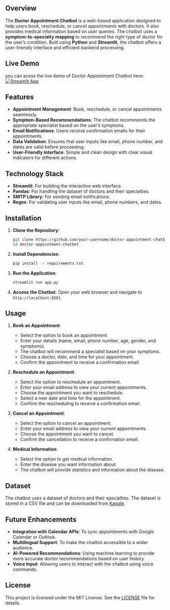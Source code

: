 ## Overview
The **Doctor Appointment Chatbot** is a web-based application designed to help users book, reschedule, or cancel appointments with doctors. It also provides medical information based on user queries. The chatbot uses a **symptom-to-specialty mapping** to recommend the right type of doctor for the user’s condition. Built using **Python** and **Streamlit**, the chatbot offers a user-friendly interface and efficient backend processing.

## Live Demo
you can acess the live demo of Doctor Appointment Chatbot here:
[![Streamlit App](https://static.streamlit.io/badges/streamlit_badge_black_white.svg)](https://doctor-appointment-chatbot-9ob25egofzswfwde7k5q.streamlit.app/)

## Features
- **Appointment Management**: Book, reschedule, or cancel appointments seamlessly.
- **Symptom-Based Recommendations**: The chatbot recommends the appropriate specialist based on the user’s symptoms.
- **Email Notifications**: Users receive confirmation emails for their appointments.
- **Data Validation**: Ensures that user inputs like email, phone number, and dates are valid before proceeding.
- **User-Friendly Interface**: Simple and clean design with clear visual indicators for different actions.

## Technology Stack
- **Streamlit**: For building the interactive web interface.
- **Pandas**: For handling the dataset of doctors and their specialties.
- **SMTP Library**: For sending email notifications.
- **Regex**: For validating user inputs like email, phone numbers, and dates.

## Installation
1. **Clone the Repository**:
   ```bash
   git clone https://github.com/your-username/doctor-appointment-chatbot.git
   cd doctor-appointment-chatbot
   ```

2. **Install Dependencies**:
   ```bash
   pip install -r requirements.txt
   ```

3. **Run the Application**:
   ```bash
   streamlit run app.py
   ```

4. **Access the Chatbot**:
   Open your web browser and navigate to `http://localhost:8501`.

## Usage
1. **Book an Appointment**:
   - Select the option to book an appointment.
   - Enter your details (name, email, phone number, age, gender, and symptoms).
   - The chatbot will recommend a specialist based on your symptoms.
   - Choose a doctor, date, and time for your appointment.
   - Confirm the appointment to receive a confirmation email.

2. **Reschedule an Appointment**:
   - Select the option to reschedule an appointment.
   - Enter your email address to view your current appointments.
   - Choose the appointment you want to reschedule.
   - Select a new date and time for the appointment.
   - Confirm the rescheduling to receive a confirmation email.

3. **Cancel an Appointment**:
   - Select the option to cancel an appointment.
   - Enter your email address to view your current appointments.
   - Choose the appointment you want to cancel.
   - Confirm the cancellation to receive a confirmation email.

4. **Medical Information**:
   - Select the option to get medical information.
   - Enter the disease you want information about.
   - The chatbot will provide statistics and information about the disease.

## Dataset
The chatbot uses a dataset of doctors and their specialties. The dataset is stored in a CSV file and can be downloaded from [Kaggle](https://www.kaggle.com/niksaurabh/doctors-speciality).

## Future Enhancements
- **Integration with Calendar APIs**: To sync appointments with Google Calendar or Outlook.
- **Multilingual Support**: To make the chatbot accessible to a wider audience.
- **AI-Powered Recommendations**: Using machine learning to provide more accurate doctor recommendations based on user history.
- **Voice Input**: Allowing users to interact with the chatbot using voice commands.


## License
This project is licensed under the MIT License. See the [LICENSE](LICENSE) file for details.

